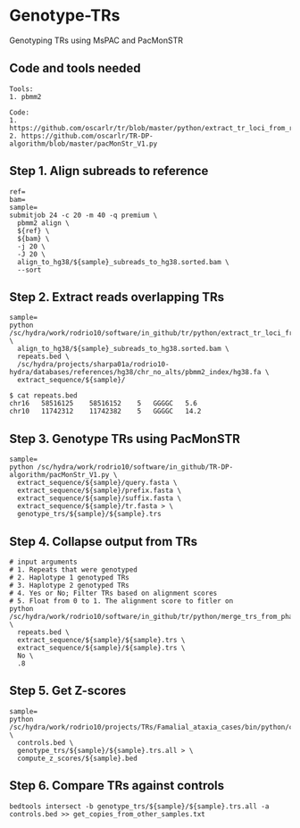 # Genotype-TRs
Genotyping TRs using MsPAC and PacMonSTR

## Code and tools needed
```
Tools:
1. pbmm2

Code:
1. https://github.com/oscarlr/tr/blob/master/python/extract_tr_loci_from_read_alignment.py
2. https://github.com/oscarlr/TR-DP-algorithm/blob/master/pacMonStr_V1.py

```

## Step 1. Align subreads to reference
```
ref=
bam=
sample=
submitjob 24 -c 20 -m 40 -q premium \
  pbmm2 align \
  ${ref} \
  ${bam} \
  -j 20 \
  -J 20 \
  align_to_hg38/${sample}_subreads_to_hg38.sorted.bam \
  --sort
```

## Step 2. Extract reads overlapping TRs
```
sample=
python /sc/hydra/work/rodrio10/software/in_github/tr/python/extract_tr_loci_from_read_alignment.py \
  align_to_hg38/${sample}_subreads_to_hg38.sorted.bam \
  repeats.bed \
  /sc/hydra/projects/sharpa01a/rodrio10-hydra/databases/references/hg38/chr_no_alts/pbmm2_index/hg38.fa \
  extract_sequence/${sample}/
  
$ cat repeats.bed
chr16	58516125	58516152	5	GGGGC	5.6
chr10	11742312	11742382	5	GGGGC	14.2

```

## Step 3. Genotype TRs using PacMonSTR
```
sample=
python /sc/hydra/work/rodrio10/software/in_github/TR-DP-algorithm/pacMonStr_V1.py \
  extract_sequence/${sample}/query.fasta \
  extract_sequence/${sample}/prefix.fasta \
  extract_sequence/${sample}/suffix.fasta \
  extract_sequence/${sample}/tr.fasta > \
  genotype_trs/${sample}/${sample}.trs  
```

## Step 4. Collapse output from TRs
```
# input arguments
# 1. Repeats that were genotyped
# 2. Haplotype 1 genotyped TRs
# 3. Haplotype 2 genotyped TRs
# 4. Yes or No; Filter TRs based on alignment scores
# 5. Float from 0 to 1. The alignment score to fitler on
python /sc/hydra/work/rodrio10/software/in_github/tr/python/merge_trs_from_phased_reads_from_controls.py \
  repeats.bed \
  extract_sequence/${sample}/${sample}.trs \
  extract_sequence/${sample}/${sample}.trs \
  No \
  .8 
```

## Step 5. Get Z-scores 
```
sample=
python /sc/hydra/work/rodrio10/projects/TRs/Famalial_ataxia_cases/bin/python/calculate_zscore_against_control.py \
  controls.bed \
  genotype_trs/${sample}/${sample}.trs.all > \
  compute_z_scores/${sample}.bed
```

## Step 6. Compare TRs against controls
```
bedtools intersect -b genotype_trs/${sample}/${sample}.trs.all -a controls.bed >> get_copies_from_other_samples.txt
```
